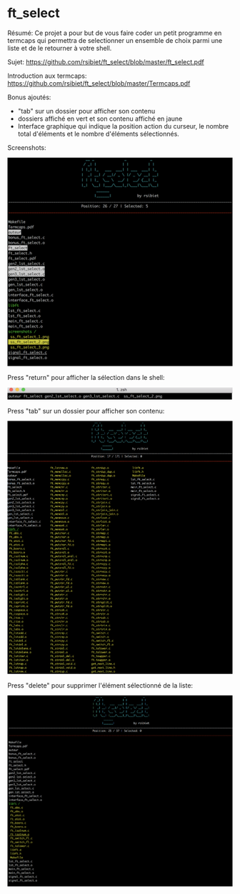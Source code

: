 # ft_select

Résumé: Ce projet a pour but de vous faire coder un petit programme en termcaps qui permettra de selectionner un ensemble de choix parmi une liste et de le retourner à votre shell.

Sujet: https://github.com/rsibiet/ft_select/blob/master/ft_select.pdf

Introduction aux termcaps: https://github.com/rsibiet/ft_select/blob/master/Termcaps.pdf

Bonus ajoutés:
  - "tab" sur un dossier pour afficher son contenu
  - dossiers affiché en vert et son contenu affiché en jaune
  - Interface graphique qui indique la position action du curseur, le nombre total d'éléments et le nombre d'éléments sélectionnés.

Screenshots:

![](https://github.com/rsibiet/ft_select/blob/master/screenshots/ss_ft_select_0.png)

Press "return" pour afficher la sélection dans le shell:

![](https://github.com/rsibiet/ft_select/blob/master/screenshots/ss_ft_select_1.png)

Press "tab" sur un dossier pour afficher son contenu:

![](https://github.com/rsibiet/ft_select/blob/master/screenshots/ss_ft_select_2.png)

Press "delete" pour supprimer l'élément sélectionné de la liste:

![](https://github.com/rsibiet/ft_select/blob/master/screenshots/ss_ft_select_3.png)
